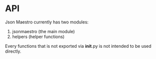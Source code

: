 # API

Json Maestro currently has two modules:

1. jsonmaestro (the main module)
2. helpers (helper functions)

Every functions that is not exported via __init__.py is not intended to be used directly.